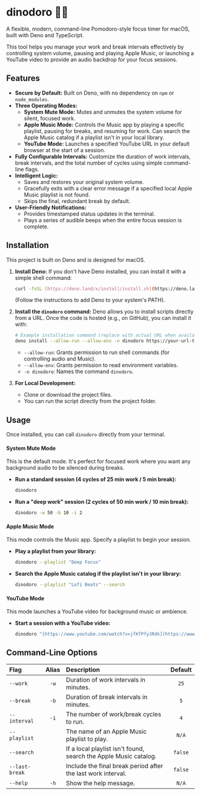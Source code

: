 # dinodoro 🦕🍅

A flexible, modern, command-line Pomodoro-style focus timer for macOS, built with Deno and TypeScript.

This tool helps you manage your work and break intervals effectively by controlling system volume, pausing and playing Apple Music, or launching a YouTube video to provide an audio backdrop for your focus sessions.

## Features

* **Secure by Default:** Built on Deno, with no dependency on `npm` or `node_modules`.
* **Three Operating Modes:**
    * **System Mute Mode:** Mutes and unmutes the system volume for silent, focused work.
    * **Apple Music Mode:** Controls the Music app by playing a specific playlist, pausing for breaks, and resuming for work. Can search the Apple Music catalog if a playlist isn't in your local library.
    * **YouTube Mode:** Launches a specified YouTube URL in your default browser at the start of a session.
* **Fully Configurable Intervals:** Customize the duration of work intervals, break intervals, and the total number of cycles using simple command-line flags.
* **Intelligent Logic:**
    * Saves and restores your original system volume.
    * Gracefully exits with a clear error message if a specified local Apple Music playlist is not found.
    * Skips the final, redundant break by default.
* **User-Friendly Notifications:**
    * Provides timestamped status updates in the terminal.
    * Plays a series of audible beeps when the entire focus session is complete.

## Installation

This project is built on Deno and is designed for macOS.

1.  **Install Deno:** If you don't have Deno installed, you can install it with a simple shell command:
    ```bash
    curl -fsSL [https://deno.land/x/install/install.sh](https://deno.land/x/install/install.sh) | sh
    ```
    (Follow the instructions to add Deno to your system's PATH).

2.  **Install the `dinodoro` command:** Deno allows you to install scripts directly from a URL. Once the code is hosted (e.g., on GitHub), you can install it with:
    ```bash
    # Example installation command (replace with actual URL when available)
    deno install --allow-run --allow-env -n dinodoro https://your-url-to/dinodoro.ts
    ```
    * `--allow-run`: Grants permission to run shell commands (for controlling audio and Music).
    * `--allow-env`: Grants permission to read environment variables.
    * `-n dinodoro`: Names the command `dinodoro`.

3.  **For Local Development:**
    * Clone or download the project files.
    * You can run the script directly from the project folder.

## Usage

Once installed, you can call `dinodoro` directly from your terminal.

#### System Mute Mode

This is the default mode. It's perfect for focused work where you want any background audio to be silenced during breaks.

* **Run a standard session (4 cycles of 25 min work / 5 min break):**
    ```bash
    dinodoro
    ```
* **Run a "deep work" session (2 cycles of 50 min work / 10 min break):**
    ```bash
    dinodoro -w 50 -b 10 -i 2
    ```

#### Apple Music Mode

This mode controls the Music app. Specify a playlist to begin your session.

* **Play a playlist from your library:**
    ```bash
    dinodoro --playlist "Deep Focus"
    ```
* **Search the Apple Music catalog if the playlist isn't in your library:**
    ```bash
    dinodoro --playlist "Lofi Beats" --search
    ```

#### YouTube Mode

This mode launches a YouTube video for background music or ambience.

* **Start a session with a YouTube video:**
    ```bash
    dinodoro "[https://www.youtube.com/watch?v=jfKfPfyJRdk](https://www.youtube.com/watch?v=jfKfPfyJRdk)"
    ```

## Command-Line Options

| Flag         | Alias | Description                                                        | Default |
| :----------- | :---: | :----------------------------------------------------------------- | :-----: |
| `--work`     | `-w`  | Duration of work intervals in minutes.                             |  `25`   |
| `--break`    | `-b`  | Duration of break intervals in minutes.                            |   `5`   |
| `--interval` | `-i`  | The number of work/break cycles to run.                            |   `4`   |
| `--playlist` |       | The name of an Apple Music playlist to play.                       |  `N/A`  |
| `--search`   |       | If a local playlist isn't found, search the Apple Music catalog.   | `false` |
| `--last-break`|      | Include the final break period after the last work interval.       | `false` |
| `--help`     | `-h`  | Show the help message.                                             |  `N/A`  |


